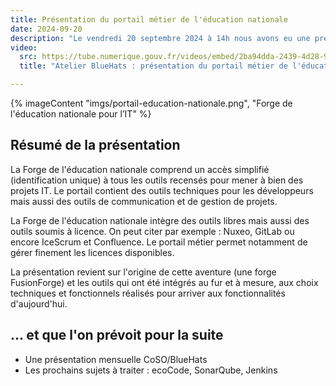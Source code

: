 ```yaml
---
title: Présentation du portail métier de l'éducation nationale
date: 2024-09-20
description: "Le vendredi 20 septembre 2024 à 14h nous avons eu une présentation du portail métier de l'éducation nationale par Erwan Garel (DNE), Matthieu Gastineau (DSII) et Romain Stephan (DSII)."
video:
  src: https://tube.numerique.gouv.fr/videos/embed/2ba94dda-2439-4d28-9427-c38fa6a6bff8
  title: "Atelier BlueHats : présentation du portail métier de l'éducation nationale"

---
```


{% imageContent "imgs/portail-education-nationale.png", "Forge de l'éducation nationale pour l’IT" %}

## Résumé de la présentation

La Forge de l'éducation nationale comprend un accès simplifié (identification unique) à tous les outils recensés pour mener à bien des projets IT. Le portail contient des outils techniques pour les développeurs mais aussi des outils de communication et de gestion de projets. 

La Forge de l'éducation nationale intègre des outils libres mais aussi des outils soumis à licence. On peut citer par exemple : Nuxeo, GitLab ou encore IceScrum et Confluence. Le portail métier permet notamment de gérer finement les licences disponibles. 

La présentation revient sur l'origine de cette aventure (une forge FusionForge) et les outils qui ont été intégrés au fur et à mesure, aux choix techniques et fonctionnels réalisés pour arriver aux fonctionnalités d'aujourd'hui.

## ... et que l'on prévoit pour la suite

- Une présentation mensuelle CoSO/BlueHats
- Les prochains sujets à traiter : ecoCode, SonarQube, Jenkins
